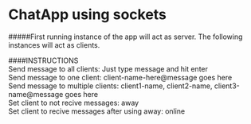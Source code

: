 # ChatApp using sockets
   
#####First running instance of the app will act as server. The following instances will act as clients.   


####INSTRUCTIONS    
Send message to all clients: Just type message and hit enter   
Send message to one client: client-name-here@message goes here   
Send message to multiple clients: client1-name, client2-name, client3-name@message goes here   
Set client to not recive messages: away    
Set client to recive messages after using away: online   

